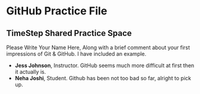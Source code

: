 # GitHub Practice File

## TimeStep Shared Practice Space
Please Write Your Name Here, Along with a brief comment about your first impressions of Git & GitHub. I have included an example.
- **Jess Johnson**, Instructor. GitHub seems much more difficult at first then it actually is.
- **Neha Joshi**, Student. Github has been not too bad so far, alright to pick up.
